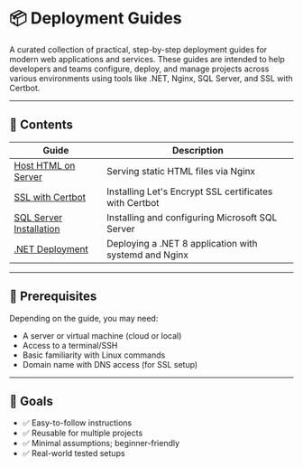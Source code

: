 # 📦 Deployment Guides

A curated collection of practical, step-by-step deployment guides for modern web applications and services. These guides are intended to help developers and teams configure, deploy, and manage projects across various environments using tools like .NET, Nginx, SQL Server, and SSL with Certbot.

---

## 📁 Contents

| Guide | Description |
|-------|-------------|
| [Host HTML on Server](./Ubuntu/How%20to%20Host%20an%20HTML%20File%20on%20a%20VPS%20Using%20Nginx.md) | Serving static HTML files via Nginx |
| [SSL with Certbot](./Ubuntu/How%20to%20Install%20an%20SSL%20Certificate%20on%20Your%20VPS%20(Using%20Certbot%20&%20Nginx).md) | Installing Let's Encrypt SSL certificates with Certbot |
| [SQL Server Installation](./Ubuntu/How%20to%20Install%20SQL%20Server%20on%20Ubuntu%2022%20VPS.md) | Installing and configuring Microsoft SQL Server |
| [.NET Deployment](./Ubuntu/How%20to%20Deploy%20a%20dotNET%20API%20to%20a%20Subdomain%20on%20a%20VPS%20(Ubuntu%2022).md) | Deploying a .NET 8 application with systemd and Nginx |

---

## 🧰 Prerequisites

Depending on the guide, you may need:

- A server or virtual machine (cloud or local)
- Access to a terminal/SSH
- Basic familiarity with Linux commands
- Domain name with DNS access (for SSL setup)

---

## 📌 Goals

- ✅ Easy-to-follow instructions
- ✅ Reusable for multiple projects
- ✅ Minimal assumptions; beginner-friendly
- ✅ Real-world tested setups
